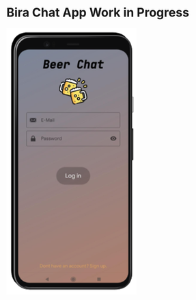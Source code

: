# Bira Chat App Work in Progress
![](https://raw.githubusercontent.com/metehanozcan/bira-chatapp/main/screenshots/1.png)
